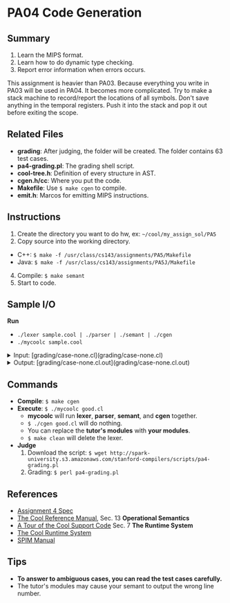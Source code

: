 # PA04 Code Generation

## Summary

1. Learn the MIPS format.
2. Learn how to do dynamic type checking.
3. Report error information when errors occurs.

This assignment is heavier than PA03. Because everything you write in PA03 will be used in PA04. It becomes more complicated. Try to make a stack machine to record/report the locations of all symbols. Don't save anything in the temporal registers. Push it into the stack and pop it out before exiting the scope.

## Related Files

- **grading**: After judging, the folder will be created. The folder contains 63 test cases.
- **pa4-grading.pl**: The grading shell script.
- **cool-tree.h**: Definition of every structure in AST.
- **cgen.h/cc**: Where you put the code.
- **Makefile**: Use `$ make cgen` to compile.
- **emit.h**: Marcos for emitting MIPS instructions.

## Instructions

1. Create the directory you want to do hw, ex: `~/cool/my_assign_sol/PA5`
2. Copy source into the working directory.
  - C++: `$ make -f /usr/class/cs143/assignments/PA5/Makefile`
  - Java: `$ make -f /usr/class/cs143/assignments/PA5J/Makefile`
4. Compile: `$ make semant`
5. Start to code.

## Sample I/O

**Run**

- `./lexer sample.cool | ./parser | ./semant | ./cgen`
- `./mycoolc sample.cool`

<details>
<summary>Input: [grading/case-none.cl](grading/case-none.cl)</summary>

```
class Main inherits IO
{
  main() : Object
  {
    let thing : Object <- self in
      case thing of
	i : Int => out_string( "int\n" );
	b : Bool => out_string( "bool\n" );
      esac
  };
};
```

</details>

<details>
<summary>Output: [grading/case-none.cl.out](grading/case-none.cl.out)</summary>

```
SPIM Version 6.5 of January 4, 2003
Copyright 1990-2003 by James R. Larus (larus@cs.wisc.edu).
All Rights Reserved.
See the file README for a full copyright notice.
Loaded: /usr/class/cs143/cool/lib/trap.handler
No match in case statement for Class Main
```

</details>

## Commands

- **Compile**: `$ make cgen`
- **Execute**: `$ ./mycoolc good.cl`
  - **mycoolc** will run **lexer**, **parser**, **semant**, and **cgen** together.
  - `$ ./cgen good.cl` will do nothing.
  - You can replace the **tutor's modules** with **your modules**.
  - `$ make clean` will delete the lexer.
- **Judge**
  1. Download the script: `$ wget http://spark-university.s3.amazonaws.com/stanford-compilers/scripts/pa4-grading.pl`
  2. Grading: `$ perl pa4-grading.pl`

## References

- [Assignment 4 Spec](https://s3-us-west-1.amazonaws.com/prod-edx/Compilers/ProgrammingAssignments/PA4.pdf)
- [The Cool Reference Manual](https://lagunita.stanford.edu/c4x/Engineering/Compilers/asset/cool_manual.pdf), Sec. 13 **Operational Semantics**
- [A Tour of the Cool Support Code](https://lagunita.stanford.edu/c4x/Engineering/Compilers/asset/cool-tour.pdf) Sec. 7 **The Runtime System**
- [The Cool Runtime System](https://web.stanford.edu/class/cs143/materials/cool-runtime.pdf)
- [SPIM Manual](http://www.stanford.edu/class/archive/cs/cs143/cs143.1112/materials/other/SPIM_Manual.pdf)

## Tips

- **To answer to ambiguous cases, you can read the test cases carefully.**
- The tutor's modules may cause your semant to output the wrong line number.